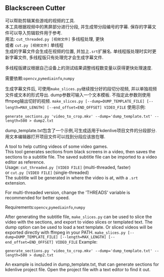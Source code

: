 ## Blackscreen Cutter

可以帮助剪辑某些游戏的视频的工具.  
本工具根据视频中的黑屏部分进行分段, 并生成带分段编号的字幕. 保存的字幕文件可以导入剪辑软件用于参考.  
用法: `cut_threaded.py [视频文件]` 多线程处理, 更快  
或者 `cut.py [视频文件]` 单线程  
生成的字幕文件会生成在视频的位置, 并加上`.srt`扩展名. 单线程版处理时实时更新字幕文件, 多线程版只有处理完才会生成字幕文件.  

多线程版建议根据自己设备上的测试结果调整线程数变量以获得更快处理速度.  

需要依赖:`opencv`,`pymediainfo`,`numpy`  

生成字幕文件后, 可使用`make_slices.py`继续按分好的段切分视频, 并以单独视频文件或文本的形式导出.
dump参数可输入一个文本模板. 不指定此参数则使用ffmpeg输出切好的视频. 
`make_slices.py [--dump=DUMP_TEMPLATE_FILE] [--length=MAX_LENGTH] [--end_offset=END_OFFSET] VIDEO_FILE`
使用示例:
```
generate_sections.py 'video_to_crop.mkv' --dump='dump_template.txt' --length=500 > dump2.txt
```
dump_template.txt包含了一个示例,可生成适用于kdenlive项目文件的分段部分. 用文本编辑器打开项目文件可以找到分段应该放在哪. 


A tool to help cutting videos of some video games.  
This tool generates sections from black screens in a video, then saves the sections to a subtitle file. The saved subtitle file can be imported to a video editor as reference.  
Usage: `cut_threaded.py [VIDEO FILE]` (multi-threaded, faster)  
or `cut.py [VIDEO FILE]` (single-threaded)  
The subtitle will be generated in where the video is at, with a `.srt` extension.  

For multi-threaded version, change the 'THREADS' variable is recommended for better speed.  

Requirements:`opencv`,`pymediainfo`,`numpy`  

After generating the subtitle file, `make_slices.py` can be used to slice the video with the sections, and export to video slices or templated text.
The dump option can be used to load a text template. Or sliced videos will be exported directly with ffmpeg in your PATH. 
`make_slices.py [--dump=DUMP_TEMPLATE_FILE] [--length=MAX_LENGTH] [--end_offset=END_OFFSET] VIDEO_FILE`
Example:
```
generate_sections.py 'video_to_crop.mkv' --dump='dump_template.txt' --length=500 > dump2.txt
```
An example is included in dump_template.txt, that can generate sections for kdenlive project file. Open the project file with a text editor to find it out. 
